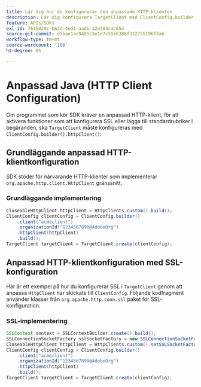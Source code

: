 ```yaml
---
title: Lär dig hur du konfigurerar den anpassade HTTP-klienten
description: Lär dig konfigurera TargetClient med ClientConfig.builder().httpClient().
feature: APIs/SDKs
exl-id: 7615029c-b62d-4ed1-aadb-32e364c4c654
source-git-commit: e5bae1ac9485c3e1d7c55e6386f332755196ffab
workflow-type: tm+mt
source-wordcount: '108'
ht-degree: 0%

---
```


# Anpassad Java (HTTP Client Configuration)

Om programmet som kör SDK kräver en anpassad HTTP-klient, för att aktivera funktioner som att konfigurera SSL eller lägga till standardrubriker i begäranden, ska `TargetClient` måste konfigureras med `ClientConfig.builder().httpClient()`:

## Grundläggande anpassad HTTP-klientkonfiguration

SDK stöder för närvarande HTTP-klienter som implementerar `org.apache.http.client.HttpClient` gränssnitt.

### Grundläggande implementering

```java {line-numbers="true"}
CloseableHttpClient httpClient = HttpClients.custom().build();
ClientConfig clientConfig = ClientConfig.builder()
    .client("acmeclient")
    .organizationId("1234567890@AdobeOrg")
    .httpClient(httpClient)
    .build();
TargetClient targetClient = TargetClient.create(clientConfig);
```

## Anpassad HTTP-klientkonfiguration med SSL-konfiguration

Här är ett exempel på hur du konfigurerar SSL i `TargetClient` genom att anpassa `HttpClient` har skickats till `ClientConfig`. Följande kodfragment använder klasser från `org.apache.http.conn.ssl` paket för SSL-konfiguration.

### SSL-implementering

```java {line-numbers="true"}
SSLContext context = SSLContextBuilder.create().build();
SSLConnectionSocketFactory sslSocketFactory = new SSLConnectionSocketFactory(context);
CloseableHttpClient httpClient = HttpClients.custom().setSSLSocketFactory(sslSocketFactory).build();
ClientConfig clientConfig = ClientConfig.builder()
    .client("acmeclient")
    .organizationId("1234567890@AdobeOrg")
    .httpClient(httpClient)
    .build();
TargetClient targetClient = TargetClient.create(clientConfig);
```
